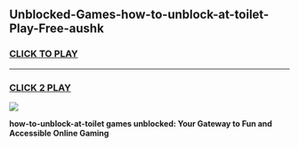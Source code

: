 
## Unblocked-Games-how-to-unblock-at-toilet-Play-Free-aushk
<h3>
<a href="https://premium76.site?title=how-to-unblock-at-toilet&ref=21A">CLICK TO PLAY</a></h3>
<hr>

<h3>
<a href="https://premium76.site?title=how-to-unblock-at-toilet&ref=21A">CLICK 2 PLAY</a>
  
</h3>

<a href="https://premium76.site?title=how-to-unblock-at-toilet&ref=21A"><img src="https://clearcache.store/games.png"></a>


**how-to-unblock-at-toilet games unblocked: Your Gateway to Fun and Accessible Online Gaming**
